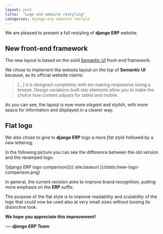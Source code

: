 ```yaml
---
layout: post
title:  "Logo and website restyling"
categories: django-erp website restyle
---
```


We are pleased to present a full restyling of **django ERP** website.

## New front-end framework

The new layout is based on the solid [Semantic UI] front-end framework.

We chose to implement tha website layout on the top of **Semantic UI** because, as its official website claims:

> [...] it is designed completely with em making responsive sizing a breeze. Design variations built into elements allow you to make the choice how content adjusts for tablet and mobile.

As you can see, the layout is now more *elegant* and *stylish*, with more space for information and displayed in a clearer way.

## Flat logo

We also chose to give to **django ERP** logo a more *flat style* followed by a new lettering.

In the following picture you can see the difference between the old version and the revamped logo:

![django ERP logo comparison]({{ site.baseurl }}/static/new-logo-comparison.png)

In general, the current revision aims to improve brand recognition, putting more emphasis on the **ERP** suffix.

The purpose of the flat style is to improve readability and scalability of the logo that could now be used also at very small sizes without loosing its distinctive look.

**We hope you appreciate this improvement!**

***--- django ERP Team***


[Semantic UI]: http://semantic-ui.com/
